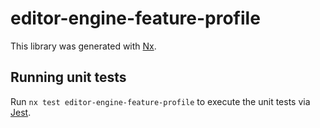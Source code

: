 # editor-engine-feature-profile

This library was generated with [Nx](https://nx.dev).

## Running unit tests

Run `nx test editor-engine-feature-profile` to execute the unit tests via [Jest](https://jestjs.io).
